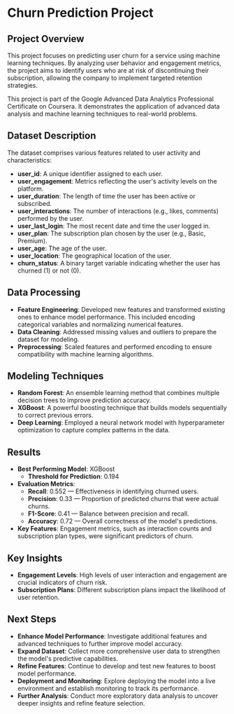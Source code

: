 # Churn Prediction Project

## Project Overview

This project focuses on predicting user churn for a service using machine learning techniques. By analyzing user behavior and engagement metrics, the project aims to identify users who are at risk of discontinuing their subscription, allowing the company to implement targeted retention strategies.

This project is part of the Google Advanced Data Analytics Professional Certificate on Coursera. It demonstrates the application of advanced data analysis and machine learning techniques to real-world problems.

## Dataset Description

The dataset comprises various features related to user activity and characteristics:

- **user_id**: A unique identifier assigned to each user.
- **user_engagement**: Metrics reflecting the user's activity levels on the platform.
- **user_duration**: The length of time the user has been active or subscribed.
- **user_interactions**: The number of interactions (e.g., likes, comments) performed by the user.
- **user_last_login**: The most recent date and time the user logged in.
- **user_plan**: The subscription plan chosen by the user (e.g., Basic, Premium).
- **user_age**: The age of the user.
- **user_location**: The geographical location of the user.
- **churn_status**: A binary target variable indicating whether the user has churned (1) or not (0).

## Data Processing

- **Feature Engineering**: Developed new features and transformed existing ones to enhance model performance. This included encoding categorical variables and normalizing numerical features.
- **Data Cleaning**: Addressed missing values and outliers to prepare the dataset for modeling.
- **Preprocessing**: Scaled features and performed encoding to ensure compatibility with machine learning algorithms.

## Modeling Techniques

- **Random Forest**: An ensemble learning method that combines multiple decision trees to improve prediction accuracy.
- **XGBoost**: A powerful boosting technique that builds models sequentially to correct previous errors.
- **Deep Learning**: Employed a neural network model with hyperparameter optimization to capture complex patterns in the data.

## Results

- **Best Performing Model**: XGBoost
  - **Threshold for Prediction**: 0.194
- **Evaluation Metrics**:
  - **Recall**: 0.552 — Effectiveness in identifying churned users.
  - **Precision**: 0.33 — Proportion of predicted churns that were actual churns.
  - **F1-Score**: 0.41 — Balance between precision and recall.
  - **Accuracy**: 0.72 — Overall correctness of the model's predictions.
- **Key Features**: Engagement metrics, such as interaction counts and subscription plan types, were significant predictors of churn.

## Key Insights

- **Engagement Levels**: High levels of user interaction and engagement are crucial indicators of churn risk.
- **Subscription Plans**: Different subscription plans impact the likelihood of user retention.

## Next Steps

- **Enhance Model Performance**: Investigate additional features and advanced techniques to further improve model accuracy.
- **Expand Dataset**: Collect more comprehensive user data to strengthen the model's predictive capabilities.
- **Refine Features**: Continue to develop and test new features to boost model performance.
- **Deployment and Monitoring**: Explore deploying the model into a live environment and establish monitoring to track its performance.
- **Further Analysis**: Conduct more exploratory data analysis to uncover deeper insights and refine feature selection.

